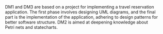 DM1 and DM3 are based on a project for implementing a travel reservation application. The first phase involves designing UML diagrams, and the final part is the implementation of the application, adhering to design patterns for better software structure. DM2 is aimed at deepening knowledge about Petri nets and statecharts.

